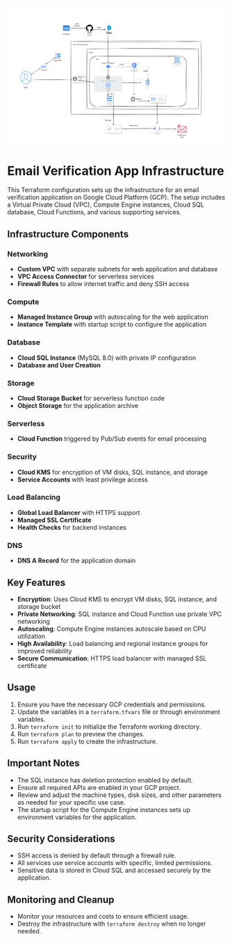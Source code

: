 ![alt text](project.png)

# Email Verification App Infrastructure

This Terraform configuration sets up the infrastructure for an email verification application on Google Cloud Platform (GCP). The setup includes a Virtual Private Cloud (VPC), Compute Engine instances, Cloud SQL database, Cloud Functions, and various supporting services.

## Infrastructure Components

### Networking
- **Custom VPC** with separate subnets for web application and database
- **VPC Access Connector** for serverless services
- **Firewall Rules** to allow internet traffic and deny SSH access

### Compute
- **Managed Instance Group** with autoscaling for the web application
- **Instance Template** with startup script to configure the application

### Database
- **Cloud SQL Instance** (MySQL 8.0) with private IP configuration
- **Database and User Creation**

### Storage
- **Cloud Storage Bucket** for serverless function code
- **Object Storage** for the application archive

### Serverless
- **Cloud Function** triggered by Pub/Sub events for email processing

### Security
- **Cloud KMS** for encryption of VM disks, SQL instance, and storage
- **Service Accounts** with least privilege access

### Load Balancing
- **Global Load Balancer** with HTTPS support
- **Managed SSL Certificate**
- **Health Checks** for backend instances

### DNS
- **DNS A Record** for the application domain

## Key Features

- **Encryption**: Uses Cloud KMS to encrypt VM disks, SQL instance, and storage bucket
- **Private Networking**: SQL instance and Cloud Function use private VPC networking
- **Autoscaling**: Compute Engine instances autoscale based on CPU utilization
- **High Availability**: Load balancing and regional instance groups for improved reliability
- **Secure Communication**: HTTPS load balancer with managed SSL certificate

## Usage

1. Ensure you have the necessary GCP credentials and permissions.
2. Update the variables in a `terraform.tfvars` file or through environment variables.
3. Run `terraform init` to initialize the Terraform working directory.
4. Run `terraform plan` to preview the changes.
5. Run `terraform apply` to create the infrastructure.

## Important Notes

- The SQL instance has deletion protection enabled by default.
- Ensure all required APIs are enabled in your GCP project.
- Review and adjust the machine types, disk sizes, and other parameters as needed for your specific use case.
- The startup script for the Compute Engine instances sets up environment variables for the application.

## Security Considerations

- SSH access is denied by default through a firewall rule.
- All services use service accounts with specific, limited permissions.
- Sensitive data is stored in Cloud SQL and accessed securely by the application.

## Monitoring and Cleanup

- Monitor your resources and costs to ensure efficient usage.
- Destroy the infrastructure with `terraform destroy` when no longer needed.
